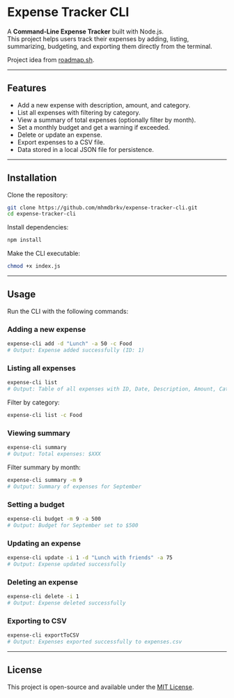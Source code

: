# Expense Tracker CLI

A **Command-Line Expense Tracker** built with Node.js.  
This project helps users track their expenses by adding, listing, summarizing, budgeting, and exporting them directly from the terminal.

Project idea from [roadmap.sh](https://roadmap.sh/projects/expense-tracker).

---

## Features

- Add a new expense with description, amount, and category.
- List all expenses with filtering by category.
- View a summary of total expenses (optionally filter by month).
- Set a monthly budget and get a warning if exceeded.
- Delete or update an expense.
- Export expenses to a CSV file.
- Data stored in a local JSON file for persistence.

---

## Installation

Clone the repository:

```bash
git clone https://github.com/mhmdbrkv/expense-tracker-cli.git
cd expense-tracker-cli
```

Install dependencies:

```bash
npm install
```

Make the CLI executable:

```bash
chmod +x index.js
```

---

## Usage

Run the CLI with the following commands:

### Adding a new expense

```bash
expense-cli add -d "Lunch" -a 50 -c Food
# Output: Expense added successfully (ID: 1)
```

### Listing all expenses

```bash
expense-cli list
# Output: Table of all expenses with ID, Date, Description, Amount, Category
```

Filter by category:

```bash
expense-cli list -c Food
```

### Viewing summary

```bash
expense-cli summary
# Output: Total expenses: $XXX
```

Filter summary by month:

```bash
expense-cli summary -m 9
# Output: Summary of expenses for September
```

### Setting a budget

```bash
expense-cli budget -m 9 -a 500
# Output: Budget for September set to $500
```

### Updating an expense

```bash
expense-cli update -i 1 -d "Lunch with friends" -a 75
# Output: Expense updated successfully
```

### Deleting an expense

```bash
expense-cli delete -i 1
# Output: Expense deleted successfully
```

### Exporting to CSV

```bash
expense-cli exportToCSV
# Output: Expenses exported successfully to expenses.csv
```

---

## License

This project is open-source and available under the [MIT License](LICENSE).
